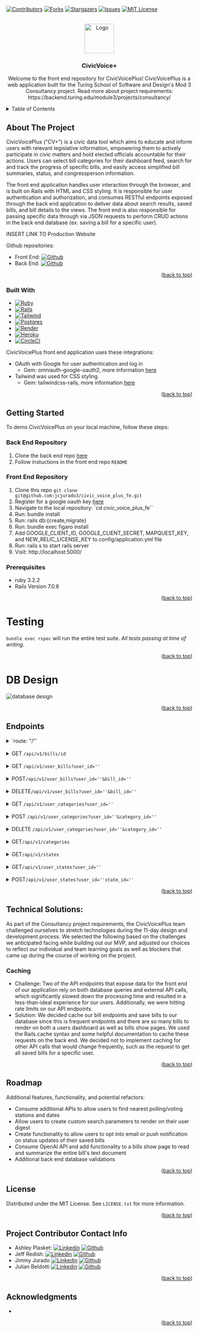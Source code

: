 <a name="readme-top"></a>

<!-- PROJECT SHIELDS -->
[![Contributors][contributors-shield]][contributors-url]
[![Forks][forks-shield]][forks-url]
[![Stargazers][stars-shield]][stars-url]
[![Issues][issues-shield]][issues-url]
[![MIT License][license-shield]][license-url]


<!-- PROJECT LOGO -->
<br />
<div align="center">
  <a href="https://github.com/jcjurado3/civic_voice_plus_fe">
    <img src="images/logo.png" alt="Logo" width="80" height="80">
  </a>

<h3 align="center">CivicVoice+</h3>

  <p align="center">
    Welcome to the front end repository for CivicVoicePlus!
    CivicVoicePlus is a web application built for the Turing School of Software and Design's Mod 3 Consultancy project. Read more about project requirements: https://backend.turing.edu/module3/projects/consultancy/
  </p>
</div>



<!-- TABLE OF CONTENTS -->
<details>
  <summary>Table of Contents</summary>
  <ol>
    <li>
      <a href="#about-the-project">About The Project</a>
      <ul>
        <li><a href="#built-with">Built With</a></li>
      </ul>
    </li>
    <li>
      <a href="#getting-started">Getting Started</a>
      <ul>
        <li><a href="#prerequisites">Prerequisites</a></li>
        <li><a href="#Back End Repository">Back End Repository</a></li>
        <li><a href="#Front End Repository">Front End Repository</a></li>
      </ul>
    </li>
    <li><a href="#testing">Testing</a></li>
    <li><a href="#DB Design">DB Design</a></li>
    <li><a href="#Endpoints">Endpoints</a></li>
    <li><a href="#Technical Solutions">Technical Solutions</a></li>
    <li><a href="#Roadmap">Roadmap</a></li>
    <li><a href="#license">License</a></li>
    <li><a href="#Project Contributor Contact Info">Project Contributor Contact Info</a></li>
    <li><a href="#acknowledgments">Acknowledgments</a></li>
  </ol>
</details>



<!-- ABOUT THE PROJECT -->
## About The Project

CivicVoicePlus ("CV+") is a civic data tool which aims to educate and inform users with relevant legislative information, empowering them to actively participate in civic matters and hold elected officials accountable for their actions. Users can select bill categories for their dashboard feed, search for and track the progress of specific bills, and easily access simplified bill summaries, status, and congressperson information.

The front end application handles user interaction through the browser, and is built on Rails with HTML and CSS styling. It is responsible for user authentication and authorization, and consumes RESTful endpoints exposed through the back end application to deliver data about search results, saved bills, and bill details to the views. The front end is also responsible for passing specific data through via JSON requests to perform CRUD actions in the back end database (ex. saving a bill for a specific user).

INSERT LINK TO Production Website

Github repositories:
* Front End: [![Github][Github]][project-fe-gh-url]
* Back End:  [![Github][Github]][project-be-gh-url]

<p align="right">(<a href="#readme-top">back to top</a>)</p>



### Built With

* [![Ruby][Ruby]][Ruby-url]
* [![Rails][Rails]][Rails-url]
* [![Tailwind][Tailwind]][Tailwind-url]
* [![Postgres][Postgres]][Postgres-url]
* [![Render][Render]][Render-url]
* [![Heroku][Heroku]][Heroku-url]
* [![CircleCI][CircleCI]][CircleCI-url]

CivicVoicePlus front end application uses these integrations:
* OAuth with Google for user authentication and log in
    * Gem: omniauth-google-oauth2, more information [here](https://github.com/zquestz/omniauth-google-oauth2)
* Tailwind was used for CSS styling
    * Gem: tailwindcss-rails, more information [here](https://github.com/rails/tailwindcss-rails)

<p align="right">(<a href="#readme-top">back to top</a>)</p>



<!-- GETTING STARTED -->
## Getting Started

To demo CivicVoicePlus on your local machine, follow these steps:

### Back End Repository
1. Clone the back end repo [here](https://github.com/jcjurado3/civic_voice_plus_be)
1. Follow instuctions in the front end repo `README`

### Front End Repository
1. Clone this repo `git clone git@github.com:jcjurado3/civic_voice_plus_fe.git`
1. Register for a google oauth key [here](https://developers.google.com/identity/protocols/oauth2)
1. Navigate to the local repository: `cd civic_voice_plus_fe``
1. Run: bundle install
1. Run: rails db:{create,migrate}
1. Run: bundle exec figaro install
1. Add GOOGLE_CLIENT_ID, GOOGLE_CLIENT_SECRET, MAPQUEST_KEY, and NEW_RELIC_LICENSE_KEY to config/application.yml file
1. Run: rails s to start rails server
1. Visit: http://localhost:5000/


### Prerequisites

* ruby 3.2.2
* Rails Version 7.0.6

<p align="right">(<a href="#readme-top">back to top</a>)</p>

<!-- Testing -->
# Testing

`bundle exec rspec` will run the entire test suite. *All tests passing at time of writing.*
<p align="right">(<a href="#readme-top">back to top</a>)</p>

<!-- DB Design -->
# DB Design
![database design](<CVP BE schema.png>)

<p align="right">(<a href="#readme-top">back to top</a>)</p>

<!-- Endpoints -->
## Endpoints
<details>
<summary> `route: "/"`</summary>
<br>

(insert photo of welcome page)

</details>
<br>
<details>
<summary>GET <code>/api/v1/bills/id</code></summary>
<br>

    {
      "data": {
        "id": "1722281",
        "type": "bill",
        "attributes": {
            "state": "FL",
            "bill_number": "H1234",
            "bill_id": 1234567,
            "text_url": null,
            "last_action_date": null,
            "last_action": null,
            "title": "HealthCare District Chapter",
            "status": 4,
            "description": "simple description of bill.",
            "sponsors": [
                {
                "people_id": 2345,
                "name": "Taylor Doe",
                "first_name": "Taylor",
                "last_name": "Doe",
                "ballotpedia": "Taylor_Doe"
                }, ...],
            "texts": [
                {
                "doc_id": 3456789,
                "url": "https://legiscan.com/FL/text/H1234/id/3456789"
                }, ...]
        }
      }
    }

</details>
<br>
<details>
<summary>GET <code>/api/v1/user_bills?user_id=''</code></summary>
<br>

    {
      "data": [{
        "id": "1722281",
        "type": "bill",
        "attributes": {
            "state": "FL",
            "bill_number": "H1234",
            "bill_id": 1234567,
            "text_url": null,
            "last_action_date": null,
            "last_action": null,
            "title": "HealthCare District Chapter",
            "status": 4,
            "description": "simple description of bill.",
            "sponsors": [
                {
                "people_id": 2345,
                "name": "Taylor Doe",
                "first_name": "Taylor",
                "last_name": "Doe",
                "ballotpedia": "Taylor_Doe"
                }, ...],
            "texts": [
                {
                "doc_id": 3456789,
                "url": "https://legiscan.com/FL/text/H1234/id/3456789"
                }, ...]
        }
      }]
    }


</details>
<br>
<details>
<summary>POST<code>/api/v1/user_bills?user_id=''&bill_id=''</code></summary>
<br>

    {
      data:{
        id: "25",
        type: "user_bill",
        attributes: {
          user_id: 1,
          bill_id: 25
        }
      }
    }


</details>
<br>

<details>
<summary>DELETE<code>/api/v1/user_bills?user_id=''&bill_id=''</code></summary>
<br>

    {   }

</details>
<br>

<details>
<summary>GET <code>/api/v1/user_categories?user_id=''</code></summary>
<br>

    {
      data: [
        {
          id: "1",
          type: "category",
          attributes: {
            :name=>"artificial intelligence"
            }
        },
        {
          id: "2",
          type: "category",
          attributes: {
            :name=>"climate"
            }
        }
      ]
    }


</details>
<br>

<details>
<summary>POST <code>/api/v1/user_categories?user_id=''&category_id=''</code></summary>
<br>

    {
      data: {
        id: "5",
        type: "user_category",
        attributes: {
          user_id: 1,
          category_id: 5
          }
      }
    }


</details>
<br>

<details>
<summary>DELETE <code>/api/v1/user_categories?user_id=''&category_id=''</code></summary>
<br>

    {   }

</details>
<br>

<details>
<summary>GET<code>/api/v1/categories</code></summary>
<br>

    {
      data: [{
        id: "1",
        type: "category",
        attributes: {
          name: "climate"
        }
      },
      ...
      ]
    }

</details>
<br>

<details>
<summary>GET<code>/api/v1/states</code></summary>
<br>

    {
      data: [{
        id: "1",
        type: "state",
        attributes: {
          state_abbr: "ND",
          state_name: "North Dakota"
        }
      },
      ...]
    }

</details>
<br>

<details>
<summary>GET<code>/api/v1/user_states?user_id=''</code></summary>
<br>

    {
      data: [{
        id: "39",
        type: "state",
        attributes: {
          state_abbr: "ND",
          state_name: "North Dakota"
        }
      },
      ...]
    }

</details>
<br>

<details>
<summary>POST<code>/api/v1/user_states?user_id=''state_id=''</code></summary>
<br>

    {
      data: {
        id: "1",
        type: "user_state",
        attributes: {
          user_id: 1,
          state_id: 39
        }
      }
    }

</details>


<p align="right">(<a href="#readme-top">back to top</a>)</p>

<!-- Technical Solutions -->
## Technical Solutions:
As part of the Consultancy project requirements, the CivicVoicePlus team challenged ourselves to stretch technologies during the 11-day design and development process. We selected the following based on the challenges we anticipated facing while building out our MVP, and adjusted our choices to reflect our individual and team learning goals as well as blockers that came up during the course of working on the project.

### Caching
* Challenge: Two of the API endpoints that expose data for the front end of our application rely on both database queries and external API calls, which significantly slowed down the processing time and resulted in a less-than-ideal experience for our users. Additionally, we were hitting rate limits on our API endpoints.
* Solution: We decided cache our bill endpoints and save bills to our database since this is frequent endpoints and there are so many bills to render on both a users dashboard as well as bills show pages. We used the Rails.cache syntax and some helpful documentation to cache these requests on the back end. We decided not to implement caching for other API calls that would change frequently, such as the request to get all saved bills for a specific user.

<p align="right">(<a href="#readme-top">back to top</a>)</p>

<!-- Roadmap -->
## Roadmap
Additional features, functionality, and potential refactors:
  * Consume additional APIs to allow users to find nearest polling/voting stations and dates
  * Allow users to create custom search parameters to render on their user digest
  * Create functionality to allow users to opt into email or push notification on status updates of their saved bills
  * Consume OpenAI API and add functionality to a bills show page to read and summarize the entire bill's text document
  * Additional back end database validations

<p align="right">(<a href="#readme-top">back to top</a>)</p>

<!-- LICENSE -->
## License

Distributed under the MIT License. See `LICENSE.txt` for more information.

<p align="right">(<a href="#readme-top">back to top</a>)</p>


<!-- CONTACT -->
## Project Contributor Contact Info
* Ashley Plasket: [![Linkedin][Linkedin-shield]][ashley-li-url] [![Github][Github]][ashley-gh-url]
* Jeff Redish:   [![Linkedin][Linkedin-shield]][jeff-li-url] [![Github][Github]][jeff-gh-url]
* Jimmy Jurado [![Linkedin][Linkedin-shield]][jimmy-li-url] [![Github][Github]][jimmy-gh-url]
* Julian Beldotti [![Linkedin][Linkedin-shield]][julian-li-url] [![Github][Github]][julian-gh-url]

<p align="right">(<a href="#readme-top">back to top</a>)</p>


<!-- ACKNOWLEDGMENTS -->
## Acknowledgments

* []()

<p align="right">(<a href="#readme-top">back to top</a>)</p>


<!-- MARKDOWN LINKS & IMAGES -->
<!-- https://www.markdownguide.org/basic-syntax/#reference-style-links -->
[contributors-shield]: https://img.shields.io/github/contributors/jcjurado3/civic_voice_plus_be.svg?style=for-the-badge
[contributors-url]: https://github.com/jcjurado3/civic_voice_plus_be/graphs/contributors
[forks-shield]: https://img.shields.io/github/forks/jcjurado3/civic_voice_plus_be.svg?style=for-the-badge
[forks-url]: https://github.com/jcjurado3/civic_voice_plus_be/network/members
[stars-shield]: https://img.shields.io/github/stars/jcjurado3/civic_voice_plus_be.svg?style=for-the-badge
[stars-url]: https://github.com/jcjurado3/civic_voice_plus_be/stargazers
[issues-shield]: https://img.shields.io/github/issues/jcjurado3/civic_voice_plus_be.svg?style=for-the-badge
[issues-url]: https://github.com/jcjurado3/civic_voice_plus_be/issues
[license-shield]: https://img.shields.io/github/license/jcjurado3/civic_voice_plus_be.svg?style=for-the-badge
[license-url]: https://github.com/jcjurado3/civic_voice_plus_be/blob/main/LICENSE.txt
[linkedin-shield]: https://img.shields.io/badge/LinkedIn-0077B5?style=for-the-badge&logo=linkedin&logoColor=white
[ashley-li-url]: https://www.linkedin.com/in/ashley-plasket/
[jeff-li-url]: https://www.linkedin.com/in/jredish/
[jimmy-li-url]: https://www.linkedin.com/in/jimmy-jurado-093568131/
[julian-li-url]: https://www.linkedin.com/in/julian-beldotti-1a427824/
[Github]: https://img.shields.io/badge/GitHub-100000?style=for-the-badge&logo=github&logoColor=white
[project-fe-gh-url]: https://github.com/jcjurado3/civic_voice_plus_fe
[project-be-gh-url]: https://github.com/jcjurado3/civic_voice_plus_be
[ashley-gh-url]: https://github.com/aplasket
[jeff-gh-url]: https://github.com/Jredish11
[jimmy-gh-url]: https://github.com/jcjurado3
[julian-gh-url]: https://github.com/JCBeldo
[Ruby]: https://img.shields.io/badge/Ruby-CC342D?style=for-the-badge&logo=ruby&logoColor=white
[Ruby-url]: https://www.ruby-lang.org/en/
[Tailwind]: https://img.shields.io/badge/Tailwind-191970?style=for-the-badge&logo=tailwindcss&logoColor=white
[Tailwind-url]: https://tailwindcss.com/
[Rails]: https://img.shields.io/badge/Ruby_on_Rails-CC0000?style=for-the-badge&logo=ruby-on-rails&logoColor=white
[Rails-url]: https://rubyonrails.org/
[Postgres]: https://img.shields.io/badge/PostgreSQL-316192?style=for-the-badge&logo=postgresql&logoColor=white
[Postgres-url]: https://www.postgresql.org/
[UnSplash]: https://img.shields.io/badge/Unsplash-C0C0C0?style=for-the-badge&logo=unsplash&logoColor=white
[UnSplash-url]: https://unsplash.com/
[Render]: https://img.shields.io/badge/Render-1E90FF?style=for-the-badge&logo=render&logoColor=white
[Render-url]: https://render.com/
[Heroku]: https://img.shields.io/badge/Heroku-430098?style=for-the-badge&logo=heroku&logoColor=white
[Heroku-url]: https://devcenter.heroku.com/articles/getting-started-with-rails7
[CircleCI]: https://img.shields.io/badge/circleci-343434?style=for-the-badge&logo=circleci&logoColor=white
[CircleCI-url]: https://circleci.com/
